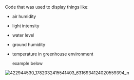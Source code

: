 Code that was used to display things like:
- air humidity
- light intensity
- water level
- ground humidity
- temperature
  in greenhouse environment
  
  example below

![422944530_1782032415541403_6316934124020559394_n](https://github.com/KamilPRogacki/University_Files/assets/119599693/6061c678-5b16-4542-8b78-0415f484e73a)

